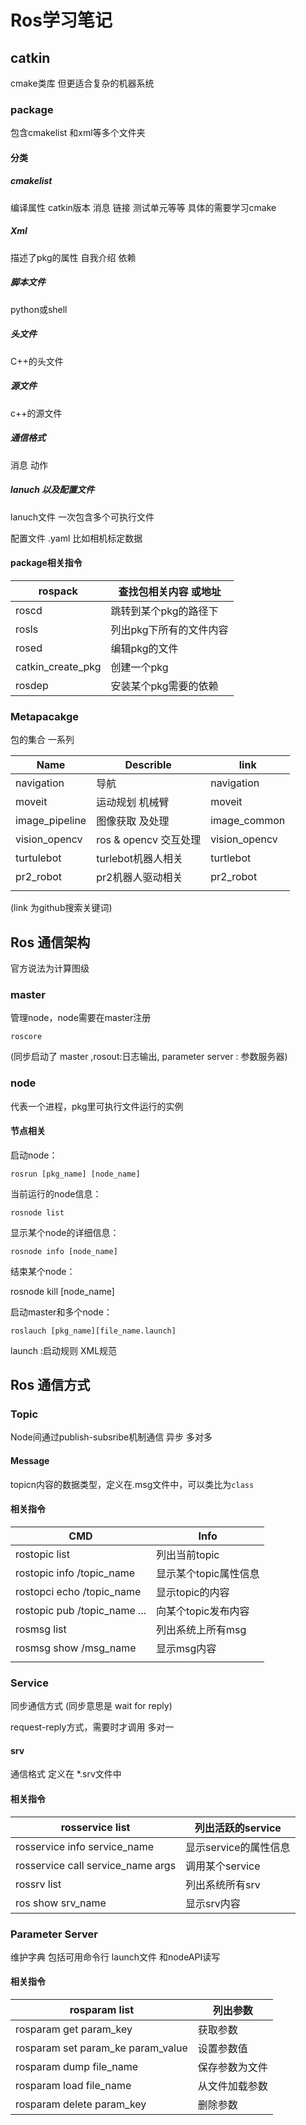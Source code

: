 # Ros学习笔记

## catkin

cmake类库 但更适合复杂的机器系统

### package

包含cmakelist 和xml等多个文件夹

#### 分类

##### cmakelist

编译属性 catkin版本 消息 链接 测试单元等等 具体的需要学习cmake

##### Xml

描述了pkg的属性 自我介绍 依赖

##### 脚本文件

python或shell

##### 头文件

C++的头文件

##### 源文件

c++的源文件

##### 通信格式

消息 动作

##### lanuch 以及配置文件

lanuch文件 一次包含多个可执行文件 

配置文件 .yaml 比如相机标定数据

#### package相关指令

| rospack           | 查找包相关内容 或地址   |
| ----------------- | ------------- |
| roscd             | 跳转到某个pkg的路径下  |
| rosls             | 列出pkg下所有的文件内容 |
| rosed             | 编辑pkg的文件      |
| catkin_create_pkg | 创建一个pkg       |
| rosdep            | 安装某个pkg需要的依赖  |

### Metapacakge

包的集合 一系列

| Name           | Describle         | link          |
| -------------- | ----------------- | ------------- |
| navigation     | 导航                | navigation    |
| moveit         | 运动规划 机械臂          | moveit        |
| image_pipeline | 图像获取 及处理          | image_common  |
| vision_opencv  | ros & opencv 交互处理 | vision_opencv |
| turtulebot     | turlebot机器人相关     | turtlebot     |
| pr2_robot      | pr2机器人驱动相关        | pr2_robot     |
|                |                   |               |

(link 为github搜索关键词)

## Ros 通信架构

官方说法为计算图级

### master

管理node，node需要在master注册 

`roscore`

(同步启动了 master ,rosout:日志输出, parameter server : 参数服务器)

### node

代表一个进程，pkg里可执行文件运行的实例

#### 节点相关

启动node：

`rosrun [pkg_name] [node_name]`

当前运行的node信息：

`rosnode list`

显示某个node的详细信息：

`rosnode info [node_name]`

结束某个node：

rosnode kill [node_name]

启动master和多个node：

`roslauch [pkg_name][file_name.launch]`

launch :启动规则 XML规范

## Ros 通信方式

### Topic

Node间通过publish-subsribe机制通信 异步  多对多

#### Message

topicn内容的数据类型，定义在.msg文件中，可以类比为`class`

#### 相关指令

| CMD                          | Info          |
| ---------------------------- | ------------- |
| rostopic list                | 列出当前topic     |
| rostopic info /topic_name    | 显示某个topic属性信息 |
| rostopci echo /topic_name    | 显示topic的内容    |
| rostopic pub /topic_name ... | 向某个topic发布内容  |
| rosmsg list                  | 列出系统上所有msg    |
| rosmsg show /msg_name        | 显示msg内容       |
|                              |               |

### Service

同步通信方式 (同步意思是 wait for reply)

request-reply方式，需要时才调用 多对一

#### srv

通信格式 定义在 *.srv文件中

#### 相关指令

| rosservice list                   | 列出活跃的service   |
| --------------------------------- | -------------- |
| rosservice info service_name      | 显示service的属性信息 |
| rosservice call service_name args | 调用某个service    |
| rossrv list                       | 列出系统所有srv      |
| ros show srv_name                 | 显示srv内容        |

### Parameter Server

维护字典 包括可用命令行 launch文件 和nodeAPI读写

#### 相关指令

| rosparam list                     | 列出参数    |
| --------------------------------- | ------- |
| rosparam get param_key            | 获取参数    |
| rosparam set param_ke param_value | 设置参数值   |
| rosparam dump  file_name          | 保存参数为文件 |
| rosparam load file_name           | 从文件加载参数 |
| rosparam delete param_key         | 删除参数    |

